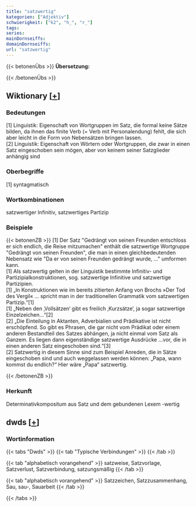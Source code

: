 ```yaml
---
title: "satzwertig"
kategorien: ["Adjektiv"]
schwierigkeit: ["k2", "h_", "r_"]
tags:
series:
mainDornseiffs:
domainDornseiffs:
url: "satzwertig"
---
```


{{< betonenÜbs >}}
**Übersetzung:**  
  
{{< /betonenÜbs >}}

## Wiktionary [[+](https://de.wiktionary.org/wiki/satzwertig)]

### Bedeutungen
[1] Linguistik: Eigenschaft von Wortgruppen im Satz, die formal keine Sätze bilden, da ihnen das finite Verb (= Verb mit Personalendung) fehlt, die sich aber leicht in die Form von Nebensätzen bringen lassen.  
[2] Linguistik: Eigenschaft von Wörtern oder Wortgruppen, die zwar in einen Satz eingeschoben sein mögen, aber von keinem seiner Satzglieder anhängig sind  

### Oberbegriffe
[1] syntagmatisch  

### Wortkombinationen
satzwertiger Infinitiv, satzwertiges Partizip  

### Beispiele
{{< betonenZB >}}
[1] Der Satz "Gedrängt von seinen Freunden entschloss er sich endlich, die Reise mitzumachen" enthält die satzwertige Wortgruppe "Gedrängt von seinen Freunden", die man in einen gleichbedeutenden Nebensatz wie "Da er von seinen Freunden gedrängt wurde, …" umformen kann.  
[1] Als satzwertig gelten in der Linguistik bestimmte Infinitiv- und Partizipialkonstruktionen, sog. satzwertige Infinitive und satzwertige Partizipien.  
[1] „In Konstruktionen wie im bereits zitierten Anfang von Brochs »Der Tod des Vergil« … spricht man in der traditionellen Grammatik vom satzwertigen Partizip.“[1]  
[1] „Neben den ‚Vollsätzen‘ gibt es freilich ‚Kurzsätze‘, ja sogar satzwertige Einzelzeichen…“[2]  
[2] „Die Einteilung in Aktanten, Adverbialien und Prädikative ist nicht erschöpfend. So gibt es Phrasen, die gar nicht vom Prädikat oder einem anderen Bestandteil des Satzes abhängen, ja nicht einmal vom Satz als Ganzem. Es liegen dann eigenständige satzwertige Ausdrücke …vor, die in einen anderen Satz eingeschoben sind.“[3]  
[2] Satzwertig in diesem Sinne sind zum Beispiel Anreden, die in Sätze eingeschoben sind und auch weggelassen werden können: „Papa, wann kommst du endlich?“ Hier wäre „Papa“ satzwertig.  

{{< /betonenZB >}}
### Herkunft
Determinativkompositum aus Satz und dem gebundenen Lexem -wertig  



## dwds [[+](https://www.dwds.de/wb/satzwertig)]

### Wortinformation
{{< tabs "Dwds" >}}
{{< tab "Typische Verbindungen" >}}
{{< /tab >}}

{{< tab "alphabetisch vorangehend" >}}
satzweise, Satzvorlage, Satzverlust, Satzverbindung, satzungsmäßig
{{< /tab >}}

{{< tab "alphabetisch vorangehend" >}}
Satzzeichen, Satzzusammenhang, Sau, sau-, Sauarbeit
{{< /tab >}}

{{< /tabs >}}

